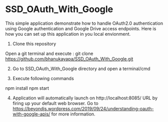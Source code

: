 # SSD_OAuth_With_Google

This simple application demonstrate how to handle OAuth2.0 authentication using Google authentication and Google Drive access endpoints. Here is how you can set up this application in you local envionment.

1. Clone this repository

Open a git terminal and execute : git clone https://github.com/bhanukayapa/SSD_OAuth_With_Google.git

2. Go to SSD_OAuth_With_Google directory and open a terminal/cmd

3. Execute following commands

npm install
npm start

4. Application will automatically launch on http://localhost:8085/ URL by firing up your default web browser. Go to https://beyondjs.wordpress.com/2019/09/24/understanding-oauth-with-google-apis/ for more information.
